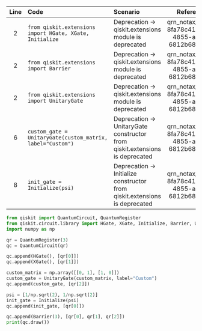 | Line | Code | Scenario | Reference | Artifact | Refactoring |
| :--: | :--- | :------- | :-------: | :------- | :---------- |
| 2 | `from qiskit.extensions import HGate, XGate, Initialize` | Deprecation -> qiskit.extensions module is deprecated | qrn_notax_ddbb-8fa78c41-fe65-4855-a211-6812b683b158 | qiskit.extensions | `from qiskit.circuit.library import HGate, XGate, Initialize` |
| 2 | `from qiskit.extensions import Barrier` | Deprecation -> qiskit.extensions module is deprecated | qrn_notax_ddbb-8fa78c41-fe65-4855-a211-6812b683b158 | qiskit.extensions | `from qiskit.circuit.library import Barrier` |
| 2 | `from qiskit.extensions import UnitaryGate` | Deprecation -> qiskit.extensions module is deprecated | qrn_notax_ddbb-8fa78c41-fe65-4855-a211-6812b683b158 | qiskit.extensions | `from qiskit.circuit.library import UnitaryGate` |
| 6 | `custom_gate = UnitaryGate(custom_matrix, label="Custom")` | Deprecation -> UnitaryGate constructor from qiskit.extensions is deprecated | qrn_notax_ddbb-8fa78c41-fe65-4855-a211-6812b683b158 | UnitaryGate | `custom_gate = UnitaryGate(custom_matrix, label="Custom")` |
| 8 | `init_gate = Initialize(psi)` | Deprecation -> Initialize constructor from qiskit.extensions is deprecated | qrn_notax_ddbb-8fa78c41-fe65-4855-a211-6812b683b158 | Initialize | `init_gate = Initialize(psi)` |

```python
from qiskit import QuantumCircuit, QuantumRegister
from qiskit.circuit.library import HGate, XGate, Initialize, Barrier, UnitaryGate
import numpy as np

qr = QuantumRegister(3)
qc = QuantumCircuit(qr)

qc.append(HGate(), [qr[0]])
qc.append(XGate(), [qr[1]])

custom_matrix = np.array([[0, 1], [1, 0]])
custom_gate = UnitaryGate(custom_matrix, label="Custom")
qc.append(custom_gate, [qr[2]])

psi = [1/np.sqrt(2), 1/np.sqrt(2)]
init_gate = Initialize(psi)
qc.append(init_gate, [qr[0]])

qc.append(Barrier(3), [qr[0], qr[1], qr[2]])
print(qc.draw())
```